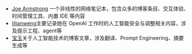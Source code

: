 * [Joe Armstrong](https://joearms.github.io/#Index) 一个非线性的网络笔记本，包含众多的博客条目、交互体验、时间管理工具、内置 IDE 等内容
* [ lilianweng](https://lilianweng.github.io/)主要记录她在 OpenAI 工作时的人工智能安全与调整相关内容，涉及提示工程、agent等
* [宝玉](https://baoyu.io/blog)关于人工智能技术的博客文章，涉及翻译、Prompt Engineering、摘要生成等
